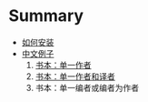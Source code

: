 # Summary

* [如何安装](README.md)
* [中文例子](Chinese.md)
  1. [书本：单一作者](BookSingleAuthorChinese.md)
  2. [书本：单一作者和译者](BookSingleAuthorWithEditorChinese.md)
  3. 书本：单一编者或编者为作者

